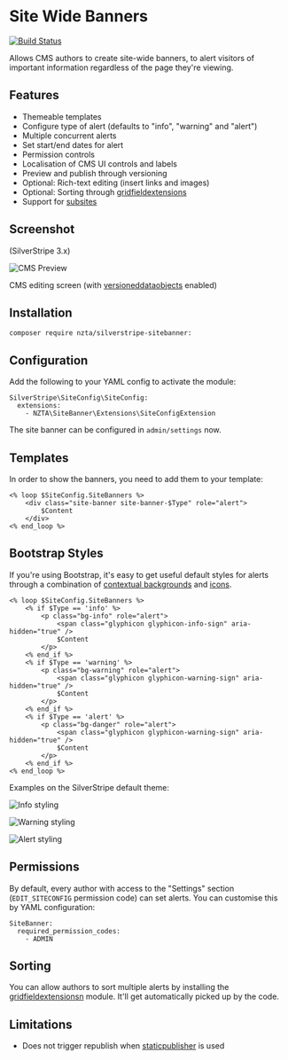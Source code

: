 # Site Wide Banners

[![Build Status](https://secure.travis-ci.org/NZTA/silverstripe-sitebanner.png?branch=master)](http://travis-ci.org/NZTA/silverstripe-sitebanner)

Allows CMS authors to create site-wide banners,
to alert visitors of important information regardless
of the page they're viewing.

## Features

 * Themeable templates
 * Configure type of alert (defaults to "info", "warning" and "alert")
 * Multiple concurrent alerts
 * Set start/end dates for alert
 * Permission controls
 * Localisation of CMS UI controls and labels
 * Preview and publish through versioning
 * Optional: Rich-text editing (insert links and images)
 * Optional: Sorting through [gridfieldextensions](https://github.com/symbiote/silverstripe-gridfieldextensions)
 * Support for [subsites](https://github.com/silverstripe/silverstripe-subsites)

## Screenshot

(SilverStripe 3.x)

![CMS Preview](docs/_img/cms.png)

CMS editing screen (with [versioneddataobjects](https://github.com/heyday/silverstripe-versioneddataobjects) enabled)

## Installation

	composer require nzta/silverstripe-sitebanner:

## Configuration

Add the following to your YAML config to activate the module:

	SilverStripe\SiteConfig\SiteConfig:
	  extensions:
	    - NZTA\SiteBanner\Extensions\SiteConfigExtension

The site banner can be configured in `admin/settings` now.

## Templates

In order to show the banners, you need to add them to your template:

	<% loop $SiteConfig.SiteBanners %>
        <div class="site-banner site-banner-$Type" role="alert">
            $Content
        </div>
	<% end_loop %>

## Bootstrap Styles

If you're using Bootstrap, it's easy to get useful default styles for alerts
through a combination of [contextual backgrounds](http://getbootstrap.com/css/#helper-classes-backgrounds)
and [icons](http://getbootstrap.com/components/#glyphicons).

	<% loop $SiteConfig.SiteBanners %>
        <% if $Type == 'info' %>
            <p class="bg-info" role="alert">
                <span class="glyphicon glyphicon-info-sign" aria-hidden="true" />
                $Content
            </p>
        <% end_if %>
        <% if $Type == 'warning' %>
            <p class="bg-warning" role="alert">
                <span class="glyphicon glyphicon-warning-sign" aria-hidden="true" />
                $Content
            </p>
        <% end_if %>
        <% if $Type == 'alert' %>
            <p class="bg-danger" role="alert">
                <span class="glyphicon glyphicon-warning-sign" aria-hidden="true" />
                $Content
            </p>
        <% end_if %>
	<% end_loop %>

Examples on the SilverStripe default theme:

![Info styling](docs/_img/info.png)

![Warning styling](docs/_img/warning.png)

![Alert styling](docs/_img/alert.png)

## Permissions

By default, every author with access to the "Settings" section (`EDIT_SITECONFIG` permission code)
can set alerts. You can customise this by YAML configuration:

	SiteBanner:
	  required_permission_codes:
	    - ADMIN

## Sorting

You can allow authors to sort multiple alerts by installing
the [gridfieldextensionsn](https://github.com/symbiote/silverstripe-gridfieldextensions) module.
It'll get automatically picked up by the code.

## Limitations

 * Does not trigger republish when [staticpublisher](https://github.com/silverstripe/silverstripe-staticpublisher) is used
